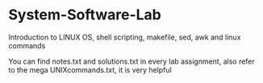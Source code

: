 # System-Software-Lab
Introduction to LINUX OS, shell scripting, makefile, sed, awk and linux commands  

You can find notes.txt and solutions.txt in every lab assignment, also refer to the mega UNIXcommands.txt, it is very helpful
